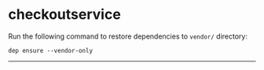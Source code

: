 # checkoutservice

Run the following command to restore dependencies to `vendor/` directory:

    dep ensure --vendor-only

----------------
